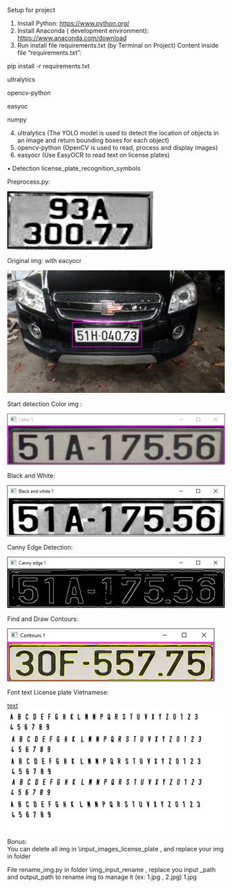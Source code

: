 Setup for project

1. Install Python: https://www.python.org/
2. Install Anaconda ( development environment): https://www.anaconda.com/download
3. Run install file requirements.txt (by Terminal on Project)
   Content inside file “requirements.txt”:

pip install -r requirements.txt

ultralytics

opencv-python

easyoc

numpy

4. ultralytics (The YOLO model is used to detect the location of objects in an image and return bounding boxes for each object)
5. opencv-python (OpenCV is used to read, process and display images)
6. easyocr (Use EasyOCR to read text on license plates)

• Detection license_plate_recognition_symbols

Preprocess.py:

![alt text](imgGrayscalePlusTopHatMinusBlackHat.jpg)

Original img: with eacyocr

![alt text](<Running_YOLOv8_Webcam/detection_by_picture/ảnh Chuẩn/1.jpg>)

Start detection
Color img :

![alt text](Color.png)

Black and White:

![alt text](BlackWhite.png)

Canny Edge Detection:

![alt text](Canny.png)

Find and Draw Contours:

![alt text](Contours.png)

Font text License plate Vietnamese:

[text](Soxe2banh.TTF)
![alt text](font_vn.png)

Bonus:  
You can delete all img in \input_images_license_plate , and replace your img in folder

File rename_img.py in folder \img_input_rename , replace you input \_path and output_path to rename img to manage it (ex: 1.jpg , 2.jpg) 1.jpg
